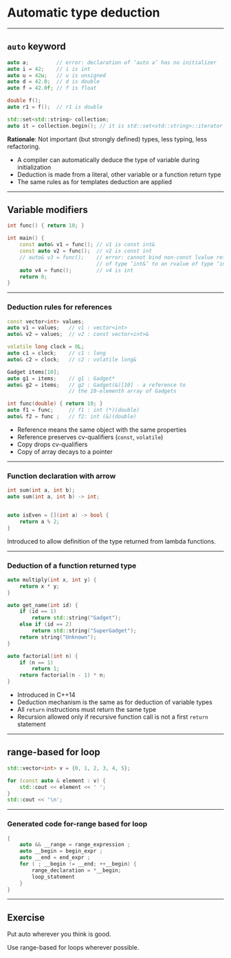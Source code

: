 <!-- .slide: data-background="#111111" -->
# Automatic type deduction

___

## `auto` keyword

```cpp
auto a;         // error: declaration of ‘auto a’ has no initializer
auto i = 42;    // i is int
auto u = 42u;   // u is unsigned
auto d = 42.0;  // d is double
auto f = 42.0f; // f is float

double f();
auto r1 = f();  // r1 is double

std::set<std::string> collection;
auto it = collection.begin(); // it is std::set<std::string>::iterator
```

**Rationale**: Not important (but strongly defined) types, less typing, less refactoring.
<!-- .element: class="fragment fade-in" -->

* <!-- .element: class="fragment fade-in" --> A compiler can automatically deduce the type of variable during initialization
* <!-- .element: class="fragment fade-in" --> Deduction is made from a literal, other variable or a function return type
* <!-- .element: class="fragment fade-in" --> The same rules as for templates deduction are applied

___

## Variable modifiers

```cpp
int func() { return 10; }

int main() {
    const auto& v1 = func(); // v1 is const int&
    const auto v2 = func();  // v2 is const int
    // auto& v3 = func();    // error: cannot bind non-const lvalue reference
                             // of type ‘int&’ to an rvalue of type ‘int’
    auto v4 = func();        // v4 is int
    return 0;
}
```

___
<!-- .slide: style="font-size: 0.9em" -->

### Deduction rules for references

```cpp
const vector<int> values;
auto v1 = values;   // v1 : vector<int>
auto& v2 = values;  // v2 : const vector<int>&

volatile long clock = 0L;
auto c1 = clock;    // c1 : long
auto& c2 = clock;   // c2 : volatile long&

Gadget items[10];
auto g1 = items;    // g1 : Gadget*
auto& g2 = items;   // g2 : Gadget(&)[10] - a reference to
                    // the 10-elementh array of Gadgets

int func(double) { return 10; }
auto f1 = func;     // f1 : int (*)(double)
auto& f2 = func ;   // f2: int (&)(double)
```

* <!-- .element: class="fragment fade-in" --> Reference means the same object with the same properties
* <!-- .element: class="fragment fade-in" --> Reference preserves cv-qualifiers (<code>const</code>, <code>volatile</code>)
* <!-- .element: class="fragment fade-in" --> Copy drops cv-qualifiers
* <!-- .element: class="fragment fade-in" --> Copy of array decays to a pointer

___

### Function declaration with arrow

```cpp
int sum(int a, int b);
auto sum(int a, int b) -> int;


auto isEven = [](int a) -> bool {
    return a % 2;
}
```

Introduced to allow definition of the type returned from lambda functions.
<!-- .element: class="fragment fade-in" -->

___
<!-- .slide: style="font-size: 0.9em" -->

### Deduction of a function returned type

```cpp
auto multiply(int x, int y) {
    return x * y;
}

auto get_name(int id) {
    if (id == 1)
        return std::string("Gadget");
    else if (id == 2)
        return std::string("SuperGadget");
    return string("Unknown");
}

auto factorial(int n) {
    if (n == 1)
        return 1;
    return factorial(n - 1) * n;
}
```

* <!-- .element: class="fragment fade-in" --> Introduced in C++14
* <!-- .element: class="fragment fade-in" --> Deduction mechanism is the same as for deduction of variable types
* <!-- .element: class="fragment fade-in" --> All <code>return</code> instructions must return the same type
* <!-- .element: class="fragment fade-in" --> Recursion allowed only if recursive function call is not a first <code>return</code> statement

___

## range-based for loop

```cpp
std::vector<int> v = {0, 1, 2, 3, 4, 5};

for (const auto & element : v) {
    std::cout << element << ' ';
}
std::cout << '\n';
```

___

### Generated code for-range based for loop

```cpp
{
    auto && __range = range_expression ;
    auto __begin = begin_expr ;
    auto __end = end_expr ;
    for ( ; __begin != __end; ++__begin) {
        range_declaration = *__begin;
        loop_statement
    }
}
```

___
<!-- .slide: data-background="#cf802a" -->

## Exercise

Put auto wherever you think is good.

Use range-based for loops wherever possible.
